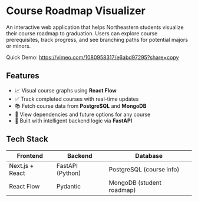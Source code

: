# Course Roadmap Visualizer

An interactive web application that helps Northeastern students visualize their course roadmap to graduation. Users can explore course prerequisites, track progress, and see branching paths for potential majors or minors.

Quick Demo: https://vimeo.com/1080958317/e6abd97295?share=copy 

## Features

- 📈 Visual course graphs using **React Flow**
- ✅ Track completed courses with real-time updates
- 📚 Fetch course data from **PostgreSQL** and **MongoDB**
- 🔁 View dependencies and future options for any course
- 🧠 Built with intelligent backend logic via **FastAPI**

## Tech Stack

| Frontend        | Backend         | Database                      |
|-----------------|------------------|-------------------------------|
| Next.js + React | FastAPI (Python) | PostgreSQL (course info)      |
| React Flow      | Pydantic         | MongoDB (student roadmap)     |

